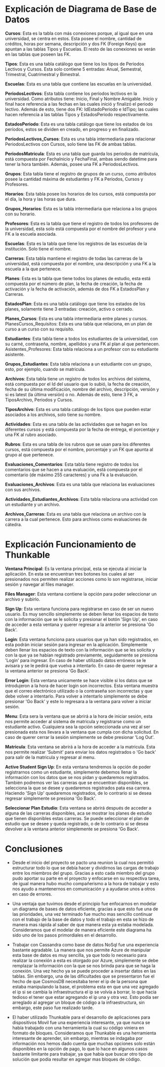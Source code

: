 # Explicación de Diagrama de Base de Datos

**Cursos**: Esta es la tabla con más conexiones porque, al igual que en una universidad, se centra en estos. Esta posee el nombre, cantidad de créditos, horas por semana, descripción y dos FK (Foreign Keys) que apuntan a las tablas Tipos y Escuelas. El resto de las conexiones se verán en las tablas que poseen las FK.

**Tipos**: Esta es una tabla catálogo que tiene los los tipos de Periodos Lectivos y Cursos. Esta solo contiene 5 entradas: Anual, Semestral, Trimestral, Cuatrimestral y Bimestral.

**Escuelas**: Esta es una tabla que contiene las escuelas en la universidad.

**PeriodosLectivos**: Esta tabla contiene los períodos lectivos en la universidad. Como atributos tiene: Inicio, Final y Nombre Amigable. Inicio y final hace referencia a las fechas en las cuales inició y finalizó el periodo lectivo. Además de esto, tiene dos FK: IdEstadoPeriodo e IdTipo; las cuales hacen referencia a las tablas Tipos y EstadosPeriodo respectivamente.

**EstadosPeriodo**: Esta es una tabla catálogo que tiene los estados de los períodos, estos se dividen en creado, en progreso y en finalizado.

**PeriodosLectivos_Cursos**: Esta es una tabla intermediaria para relacionar PeriodosLectivos con Cursos, solo tiene las FK de ambas tablas.

**PeriodosMatricula**: Esta es una tabla que guarda los periodos de matrícula, está compuesta por FechaInicio y FechaFinal, ambas siendo datetime para tener la hora también. Además, posee una FK a PeriodosLectivos.

**Grupos**: Esta tabla tiene el registro de grupos de un curso, como atributos posee la cantidad máxima de estudiantes y FK a Periodos, Cursos y Profesores.

**Horarios**: Esta tabla posee los horarios de los cursos, está compuesta por el día, la hora y las horas que dura.

**Grupos_Horarios**: Esta es la tabla intermediaria que relaciona a los grupos con su horario.

**Profesores**: Esta es la tabla que tiene el registro de todos los profesores de la universidad, esta solo está compuesta por el nombre del profesor y una FK a la escuela asociada.

**Escuelas**: Esta es la tabla que tiene los registros de las escuelas de la institución. Solo tiene el nombre.

**Carreras**: Esta tabla mantiene el registro de todas las carreras de la universidad, está compuesta por el nombre, una descripción y una FK a la escuela a la que pertenece.

**Planes**: Esta es la tabla que tiene todos los planes de estudio, esta está compuesta por el número de plan, la fecha de creación, la fecha de activación y la fecha de activación, además de dos FK a EstadosPlan y Carreras.

**EstadosPlan**: Esta es una tabla catálogo que tiene los estados de los planes, solamente tiene 3 entradas: creación, activo o cerrado.

**Planes_Cursos**: Esta es una tabla intermediaria entre planes y cursos.
PlanesCursos_Requisitos: Esta es una tabla que relaciona, en un plan de curso a un curso con su requisito.

**Estudiantes**: Esta tabla tiene a todos los estudiantes de la universidad, con su carné, contraseña, nombre, apellidos y una FK al plan al que pertenecen.
Asistentes_Profesores: Esta tabla relaciona a un profesor con su estudiante asistente.

**Grupos_Estudiantes**: Esta tabla relaciona a un estudiante con un grupo, esto, por ejemplo, cuando se matricula.

**Archivos**: Esta tabla tiene un registro de todos los archivos del sistema, está compuesta por el Id del usuario que lo subió, la fecha de creación, fecha de su última modificación, nombre del archivo, descripción, versión y si es latest (la última versión) o no. Además de esto, tiene 3 FK, a TiposArchivo, Periodos y Cursos.

**TiposArchivo**: Esta es una tabla catálogo de los tipos que pueden estar asociados a los archivos, solo tiene su nombre.

**Actividades**: Esta es una tabla de las actividades que se hagan en los diferentes cursos y está compuesta por la fecha de entrega, el porcentaje y una FK al rubro asociado.

**Rubros**: Esta es una tabla de los rubros que se usan para los diferentes cursos, está compuesta por el nombre, porcentaje y un FK que apunta al grupo al que pertenece.

**Evaluaciones_Comentarios**: Esta tabla tiene registro de todos los comentarios que se hacen a una evaluación, está compuesta por el comentario (de máximo 255 caracteres) y una Fk a la evaluación.

**Evaluaciones_Archivos**: Esta es una tabla que relaciona las evaluaciones con sus archivos.

**Actividades_Estudiantes_Archivos**: Esta tabla relaciona una actividad con un estudiante y un archivo.

**Archivos_Carreras**: Esta es una tabla que relaciona un archivo con la carrera a la cual pertenece. Esto para archivos como evaluaciones de cátedra.

# Explicación Funcionamiento de Thunkable    

**Ventana Principal**: Es la ventana principal, esta se ejecuta al iniciar la aplicación. En esta se encuentran tres botones los cuales al ser presionados nos permiten realizar acciones como lo son registrarse, iniciar sesión y navegar al files manager. 

**Files Manager**: Esta ventana contiene la opción para poder seleccionar un archivo y subirlo.

**Sign Up**: Esta ventana funciona para registrarse en caso de ser un nuevo usuario. Es muy sencillo simplemente se deben llenar los espacios de texto con la información que se le solicita y presionar el botón 'Sign Up', en caso de acceder a esta ventana y querer regresar a la anterior se presiona 'Go Back'.  

**Login**: Esta ventana funciona para usuarios que ya han sido registrados, en esta podrán iniciar sesión para ingresar en la aplicación. Simplemente deben llenar los espacios de texto con la información que se les solicita y con la que ya se habían registrado previamente, seguidamente se presiona 'Login' para ingresar. En caso de haber utilizado datos erróneos se le avisara y se le pedirá que vuelva a intentarlo. En caso de querer regresar a la ventana anterior se presiona 'Go Back'.  

**Error Login**: Esta ventana unicamente se hace visible si los datos que se introdujeron a la hora de hacer login son incorrectos. Esta ventana muestra que el correo electrónico utilizado o la contraseña son incorrectas y que debe volver a intentarlo. Para volver a intentarlo simplemente se debe presionar 'Go Back' y este lo regresara a la ventana para volver a iniciar sesión.  

**Menu**: Esta sera la ventana que se abrirá a la hora de iniciar sesión, esta nos permite acceder al sistema de matricula y registrarse como un estudiante activo. Cualquiera sea la opción seleccionada una vez al ser presionada esta nos llevara a la ventana que cumpla con dicha solicitud. En caso de querer cerrar la sesión simplemente se debe presionar 'Log Out'.  

**Matricula**: Esta ventana se abrirá a la hora de acceder a la matricula. Esta nos permite realizar 'Submit' para enviar los datos registrados o 'Go back' para salir de la matricula y regresar al menu.  

**Active Student Sign Up**: En esta ventana tendremos la opción de poder registrarnos como un estudiante, simplemente debemos llenar la información con los datos que se nos pidan y quedaremos registrados. También podremos ver las carreras que se encuentran disponibles, se selecciona la que se desee y quedaremos registrados pata esa carrera. Haciendo 'Sign Up' quedaremos registrados, de lo contrario si se desea regresar simplemente se presiona 'Go Back'.  

**Seleccionar Plan Estudio**: Esta ventana se abrirá después de acceder a alguna de las carreras disponibles, aca se mostrar los planes de estudio que tienen disponibles estas carreras. Se puede seleccionar el plan de estudio que se desee y queda registrado, o de lo contrario si se desea devolver a la ventana anterior simplemente se presiona 'Go Back'.  

# Conclusiones
- Desde el inicio del proyecto se pacto una reunion la cual nos permitió estructurar todo lo que se debía hacer y dividirnos las cargas de trabajo entre los miembros del grupo. Gracias a esto cada miembro del grupo pudo aportar su parte en el proyecto y enfocarse en su respectiva tarea, de igual manera hubo mucho compañerismo a la hora de trabajar y esto nos ayudo a mantenernos en comunicación y a ayudarse unos a otros en caso de errores.  

- Una ventaja que tuvimos desde el principio fue enfocarnos en modelar un diagrama de bases de datos eficiente, gracias a que esto fue una de las prioridades, una vez terminado fue mucho mas sencillo continuar con el trabajo de la base de datos y todo el trabajo en esta se hizo de manera mas rápida al saber de que manera esta ya estaba modelada. Consideramos que el modelar de manera eficiente este diagrama ha sido uno de los pasos primordiales en el desarrollo.  

- Trabajar con Cassandra como base de datos NoSql fue una experiencia bastante agradable. La manera que nos permite Azure de manipular esta base de datos es muy sencilla, ya que todo lo necesario para realizar la conexión a esta es otorgado por Azure, simplemente se debe remplazar la información con la que se nos brinda para que se haga la conexión. Una vez hecho ya se puede proceder a insertar datos en las tablas. Sin embargo, una de las dificultades que se presentaron fue el hecho de que CosmosDB necesitaba tener el ip de la persona que estaba manipulando la base, el problema esta en que una vez agregado el ip si se cambia la infraestructura el ip se volvía a borrar, lo que hacia tedioso el tener que estar agregando el ip una y otra vez. Esto podia ser arreglado al agregar un bloque de código a la infraestructura, sin embargo, este paso fue realizado tarde.

- El haber utilizado Thunkable para el desarrollo de aplicaciones para dispositivos Movil fue una experiencia interesante, ya que nunca se había trabajado con una herramienta la cual su código viniera en formato de bloques. Consideramos que Thunkable es una herramienta interesante de aprender, sin embargo, mientras se indagaba por información nos hemos dado cuenta que muchas opciones solo están disponibles en la opción de pago, lo que lo hace en algunos casos bastante limitante para trabajar, ya que había que buscar otro tipo de solución que podia resultar en agregar mas bloques de código.  